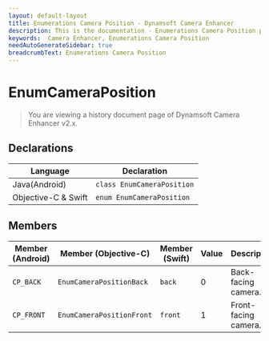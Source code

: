 ```yaml
---
layout: default-layout
title: Enumerations Camera Position - Dynamsoft Camera Enhancer
description: This is the documentation - Enumerations Camera Position page of Dynamsoft Camera Enhancer.
keywords:  Camera Enhancer, Enumerations Camera Position
needAutoGenerateSidebar: true
breadcrumbText: Enumerations Camera Position
---
```


# EnumCameraPosition

> You are viewing a history document page of Dynamsoft Camera Enhancer v2.x.

## Declarations

| Language | Declaration |
|----------|-------------|
| Java(Android) | `class EnumCameraPosition` |
| Objective-C & Swift | `enum EnumCameraPosition` |

## Members

| Member (Android) | Member (Objective-C) | Member (Swift) | Value | Description |
| ---------------- | -------------------- | -------------- | ----- | ----------- |
| `CP_BACK` | `EnumCameraPositionBack` | `back` | 0 | Back-facing camera. |
| `CP_FRONT` | `EnumCameraPositionFront` | `front` | 1 | Front-facing camera. |
